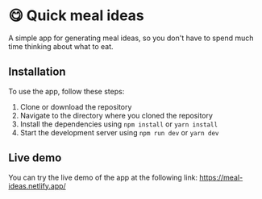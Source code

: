 # 😋 Quick meal ideas

A simple app for generating meal ideas, so you don't have to spend much time thinking about what to eat.

## Installation

To use the app, follow these steps:

1. Clone or download the repository
1. Navigate to the directory where you cloned the repository
1. Install the dependencies using `npm install` or `yarn install`
1. Start the development server using `npm run dev` or `yarn dev`

## Live demo

You can try the live demo of the app at the following link: https://meal-ideas.netlify.app/

